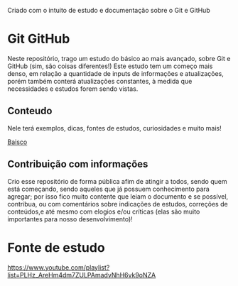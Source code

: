 
Criado com o intuito de estudo e documentação sobre o Git e GitHub

# Git GitHub  
Neste repositório, trago um estudo do básico ao mais avançado, sobre Git e GitHub (sim, são coisas diferentes!)
Este estudo tem um começo mais denso, em relação a quantidade de inputs de informações e atualizações, porém também conterá atualizações constantes, à medida que necessidades e estudos forem sendo vistas.

## Conteudo
Nele terá exemplos, dicas, fontes de estudos, curiosidades e muito mais! 

[Baisco](Basico.md)

## Contribuição com informações
Crio esse repositório de forma pública afim de atingir a todos, sendo quem está começando, sendo aqueles que já possuem conhecimento para agregar; por isso fico muito contente que leiam o documento e se possível, contribua, ou com comentários sobre indicações de estudos, correções de conteúdos,e até mesmo com elogios e/ou críticas (elas são muito importantes para nosso desenvolvimento)! 
 
# Fonte de estudo
 https://www.youtube.com/playlist?list=PLHz_AreHm4dm7ZULPAmadvNhH6vk9oNZA

